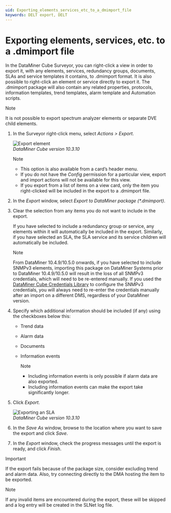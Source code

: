 ```yaml
---
uid: Exporting_elements_services_etc_to_a_dmimport_file
keywords: DELT export, DELT
---
```


# Exporting elements, services, etc. to a .dmimport file

In the DataMiner Cube Surveyor, you can right-click a view in order to export it, with any elements, services, redundancy groups, documents, SLAs and service templates it contains, to .dmimport format. It is also possible to right-click an element or service directly to export it. The .dmimport package will also contain any related properties, protocols, information templates, trend templates, alarm template and Automation scripts.

> [!NOTE]
> It is not possible to export spectrum analyzer elements or separate DVE child elements.

1. In the Surveyor right-click menu, select *Actions \> Export*.

   ![Export element](~/user-guide/images/Export_Element.png)<br/>*DataMiner Cube version 10.3.10*

   > [!NOTE]
   >
   > - This option is also available from a card’s header menu.
   > - If you do not have the *Config* permission for a particular view, export and import actions will not be available for this view.
   > - If you export from a list of items on a view card, only the item you right-clicked will be included in the export to a .dmimport file.

1. In the *Export* window, select *Export to DataMiner package (\*.dmimport)*.

1. Clear the selection from any items you do not want to include in the export.

   If you have selected to include a redundancy group or service, any elements within it will automatically be included in the export. Similarly, if you have selected an SLA, the SLA service and its service children will automatically be included.

   > [!NOTE]
   > From DataMiner 10.4.9/10.5.0 onwards<!--RN 39356-->, if you have selected to include SNMPv3 elements, importing this package on DataMiner Systems prior to DataMiner 10.4.9/10.5.0 will result in the loss of all SNMPv3 credentials, which will need to be re-entered manually. If you used the [DataMiner Cube Credentials Library](xref:Managing_predefined_sets_of_credentials_for_SNMP_authentication) to configure the SNMPv3 credentials, you will always need to re-enter the credentials manually after an import on a different DMS, regardless of your DataMiner version.

1. Specify which additional information should be included (if any) using the checkboxes below this:

   - Trend data

   - Alarm data

   - Documents

   - Information events

     > [!NOTE]
     >
     > - Including information events is only possible if alarm data are also exported.
     > - Including information events can make the export take significantly longer.

1. Click *Export*.

   ![Exporting an SLA](~/user-guide/images/SLA_Export.png)<br/>*DataMiner Cube version 10.3.10*

1. In the *Save As* window, browse to the location where you want to save the export and click *Save*.

1. In the *Export* window, check the progress messages until the export is ready, and click *Finish*.

> [!IMPORTANT]
> If the export fails because of the package size, consider excluding trend and alarm data. Also, try connecting directly to the DMA hosting the item to be exported.

> [!NOTE]
> If any invalid items are encountered during the export, these will be skipped and a log entry will be created in the SLNet log file.
